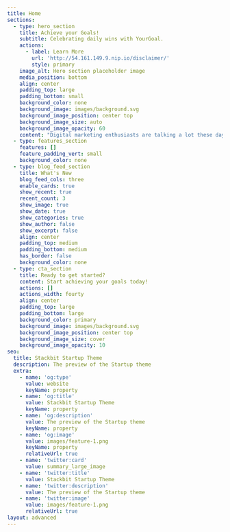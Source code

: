 ```yaml
---
title: Home
sections:
  - type: hero_section
    title: Achieve your Goals!
    subtitle: Celebrating daily wins with YourGoal.
    actions:
      - label: Learn More
        url: 'http://54.161.149.9.nip.io/disclaimer/'
        style: primary
    image_alt: Hero section placeholder image
    media_position: bottom
    align: center
    padding_top: large
    padding_bottom: small
    background_color: none
    background_image: images/background.svg
    background_image_position: center top
    background_image_size: auto
    background_image_opacity: 60
    content: "Digital marketing enthusiasts are talking a lot these days about\nstartups.\_In this article, you will learn about the concept of startup and\nits examples.\n\nStartup is a company that is in the first stage of its\noperations.\_These companies are often initially supported by their\nentrepreneurial founders and used to develop a product or service because their\nfounders believe there is a demand for it.\_Due to limited revenue or high\ncosts, most of these small-scale operations are not sustainable in the long run\nand will not last without the help of investors.\n\nIn the late 1990s, the most common type of startup was\ndotcom.\_Investing at this time was very easy due to the interest of\ninvestors in the emergence of this type of business.\_Simply put, a startup\nis a technology-based business.\_Not every technology-based business is\nnecessarily a startup, but all startups use the [web, mobile, Internet website traffic](https://groups.google.com/g/targeted-visitors/c/4Jd01Dkk3Io), and new technologies to grow and reach a large\nnumber of users.\n\n# What is a startup?\n\nDefinition of Startup: Although the framework of the concept\nof startup is almost fixed, but for this concept, definitions are provided,\nsome examples of which we will examine:\n\n## ****[**Definition of Startup by the US Small Business Center (USSBA)**](https://groups.google.com/g/targeted-visitors/c/8HvJwXSKQHA)**:**\n\nA business that is generally centered around technology and\nhas high growth potential.\n\n## Definition of Startup by Steve Blank:\n\nAn organization formed in search of a business model that is\nreproducible and scalable.\n\n## Definition of Startup by Eric Reese:\n\nA startup is a human entity that has been created to present\na new product or service in a situation of high ambiguity.\_This definition\nis given in Eric Reese's book Pure Toddler.\n\n## Definition of startup as an English word in Webster Dictionary:\n\nOperation Set up and launch an operation or move\n\n## What is the difference between a startup and a\_small business?\n\nAt first, many of us may think of startups as equivalent to\nsmall businesses.\_Although startups and small businesses are similar in\nmany ways, there are differences.\n\n\n \n\n## Types of startups\n\nSubblock, author of the Economy website, introduces 5 types\nof successful startups as follows: (Types of startups)\n\nIt is a startup that is integrated into our daily\nlives.\_For example, a person who has provided an electric car for fun in\nthe park, by offering it to others and receiving money, can keep his electric\ncar at a high level and have more fun\n \n\nIn this type of startup, it is usually owned and operated by\na family, and they do more to support the family.\n\n\n\nThese types of profits are more productive and generally\nform a group of innovative and creative clusters.\_So that a few good ideas\ntogether form a purer idea.\n\nTypes of startups include lifestyle, small businesses,\nscalable, for sale, social and large businesses\n\n\n \n\nFor example, in the field of housing, start-ups are provided\nthat can solve the problem of real estate companies quickly.\_The creator\nof this startup only aims to sell this startup to large companies.\n\n\n \n\nThe goal of these startups is not just to make money, and\ntheir focus is more on turning the world into a better place for humans.\n\n\n\nLarge companies are forced to compete with new programs and\nstartups due to changes in customer tastes, new technologies, legislation, new\ncompetitors, and so on.\n \n\nUnlike scalable startups, the goal of these startups is to\nmake the world a better place, not to gain market share or build wealth for its\nfounders.\_After stating the types of startups to better understand the\nconcept. Startup, you need to\_get acquainted\_with startup\_weekend.\n\n### Startup Weekend\n\nStartup Weekend is a 54-hour weekend event where people from\ndifferent groups (developers, business executives, etc.) come up with\nideas.\_In fact, Startup Weekend is a place to present ideas.\_Judges\nand investment companies decide to accept or reject ideas by looking at\ndifferent ideas.\_\n\nThe first startup weekend history, which is also the first\nstartup history in its current form, dates back to 2007 in Boulder, Colorado,\nUSA.\_70 investors were present at that event.\n\nIn the continuation of this article, a brief history of\nentrepreneurship in Iran and the world is given in order to answer questions\nsuch as [how to\nbuild a startup](https://sites.google.com/view/php-4-beginners/home).\n\n#### History of Entrepreneurship\n\nFirst, we need to describe a concept called production\nscale.\n\nDefine production scale\n\nThe scale of production actually represents the output of a\nunit - usually industrial.\_Units that have a high output rate know their\nvolume of production with a high scale of production. How to produce falls into\nthe following four categories, which will be briefly described:\n\nBeginning in the 18th century, entrepreneurs moved from\nsmall-scale production in small towns to mass production.\_The availability\nof energy and manpower led to this move.\_The growing demand for products\nrequired proper organization and on the other hand provided the space for\nbusinesses to start.\_The United States played a prominent role during this\nperiod, and entrepreneurs such as Andrew Carnegie, George Morgan, and John\nDee.\_Rockefeller, Frank Kennan and Henry Ford.\n\nThere are other startups that operate in different\nfields.\_They can be seen below:\n \n\nAccording to the above list, the startups needed in Iran can\nbe identified and created with a correct idea generation.\n\n#### How to build a startup?\n\nYou can also use the checklist this [website](https://www.targetedwebtraffic.com/) to drive your ideas to\nstartups and start a business.\n"
  - type: features_section
    features: []
    feature_padding_vert: small
    background_color: none
  - type: blog_feed_section
    title: What's New
    blog_feed_cols: three
    enable_cards: true
    show_recent: true
    recent_count: 3
    show_image: true
    show_date: true
    show_categories: true
    show_author: false
    show_excerpt: false
    align: center
    padding_top: medium
    padding_bottom: medium
    has_border: false
    background_color: none
  - type: cta_section
    title: Ready to get started?
    content: Start achieving your goals today!
    actions: []
    actions_width: fourty
    align: center
    padding_top: large
    padding_bottom: large
    background_color: primary
    background_image: images/background.svg
    background_image_position: center top
    background_image_size: cover
    background_image_opacity: 10
seo:
  title: Stackbit Startup Theme
  description: The preview of the Startup theme
  extra:
    - name: 'og:type'
      value: website
      keyName: property
    - name: 'og:title'
      value: Stackbit Startup Theme
      keyName: property
    - name: 'og:description'
      value: The preview of the Startup theme
      keyName: property
    - name: 'og:image'
      value: images/feature-1.png
      keyName: property
      relativeUrl: true
    - name: 'twitter:card'
      value: summary_large_image
    - name: 'twitter:title'
      value: Stackbit Startup Theme
    - name: 'twitter:description'
      value: The preview of the Startup theme
    - name: 'twitter:image'
      value: images/feature-1.png
      relativeUrl: true
layout: advanced
---
```

